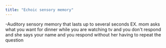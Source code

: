 ```yaml
---
title: "Echoic sensory memory"
---
```

-Auditory sensory memory that lasts up to several seconds
EX. mom asks what you want for dinner while you are watching tv and you don't respond and she says your name and you respond without her having to repeat the question

